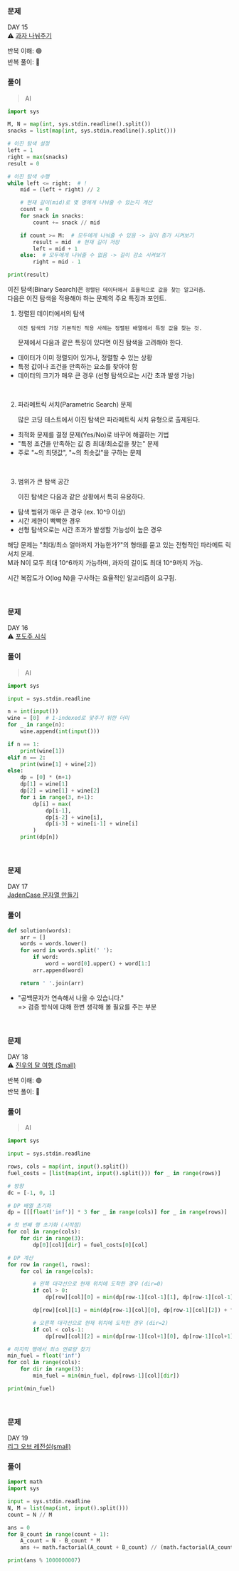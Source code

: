 ### 문제

DAY 15  
⚠️ [과자 나눠주기](https://www.acmicpc.net/problem/16401)

반복 이해: 🟢  
반복 풀이: 🔵

### 풀이

> AI

```python
import sys

M, N = map(int, sys.stdin.readline().split())
snacks = list(map(int, sys.stdin.readline().split()))

# 이진 탐색 설정
left = 1
right = max(snacks)
result = 0

# 이진 탐색 수행
while left <= right:  # !
    mid = (left + right) // 2

    # 현재 길이(mid)로 몇 명에게 나눠줄 수 있는지 계산
    count = 0
    for snack in snacks:
        count += snack // mid

    if count >= M:  # 모두에게 나눠줄 수 있음 -> 길이 증가 시켜보기
        result = mid  # 현재 길이 저장
        left = mid + 1
    else:  # 모두에게 나눠줄 수 없음 -> 길이 감소 시켜보기
        right = mid - 1

print(result)
```

이진 탐색(Binary Search)은 `정렬된 데이터에서 효율적으로 값을 찾는 알고리즘`.  
다음은 이진 탐색을 적용해야 하는 문제의 주요 특징과 포인트.

1.  정렬된 데이터에서의 탐색

        이진 탐색의 가장 기본적인 적용 사례는 정렬된 배열에서 특정 값을 찾는 것.

    문제에서 다음과 같은 특징이 있다면 이진 탐색을 고려해야 한다.

- 데이터가 이미 정렬되어 있거나, 정렬할 수 있는 상황
- 특정 값이나 조건을 만족하는 요소를 찾아야 함
- 데이터의 크기가 매우 큰 경우 (선형 탐색으로는 시간 초과 발생 가능)

<br/>

2. 파라메트릭 서치(Parametric Search) 문제

   많은 코딩 테스트에서 이진 탐색은 파라메트릭 서치 유형으로 출제된다.

- 최적화 문제를 결정 문제(Yes/No)로 바꾸어 해결하는 기법
- "특정 조건을 만족하는 값 중 최대/최소값을 찾는" 문제
- 주로 "~의 최댓값", "~의 최솟값"을 구하는 문제

<br/>

3. 범위가 큰 탐색 공간

   이진 탐색은 다음과 같은 상황에서 특히 유용하다.

- 탐색 범위가 매우 큰 경우 (ex. 10^9 이상)
- 시간 제한이 빡빡한 경우
- 선형 탐색으로는 시간 초과가 발생할 가능성이 높은 경우

해당 문제는 "최대/최소 얼마까지 가능한가?"의 형태를 묻고 있는 전형적인 파라메트
릭 서치 문제.  
M과 N이 모두 최대 10^6까지 가능하며, 과자의 길이도 최대 10^9까지 가능.

시간 복잡도가 O(log N)을 구사하는 효율적인 알고리즘이 요구됨.

<br/>

### 문제

DAY 16  
⚠️ [포도주 시식](https://www.acmicpc.net/problem/2156)

<!-- 반복 이해: 🟢   -->
<!-- 반복 풀이: 🔵 -->

### 풀이

> AI

```python
import sys

input = sys.stdin.readline

n = int(input())
wine = [0]  # 1-indexed로 맞추기 위한 더미
for _ in range(n):
    wine.append(int(input()))

if n == 1:
    print(wine[1])
elif n == 2:
    print(wine[1] + wine[2])
else:
    dp = [0] * (n+1)
    dp[1] = wine[1]
    dp[2] = wine[1] + wine[2]
    for i in range(3, n+1):
        dp[i] = max(
            dp[i-1],
            dp[i-2] + wine[i],
            dp[i-3] + wine[i-1] + wine[i]
        )
    print(dp[n])
```

<br/>

### 문제

DAY 17  
[JadenCase 문자열 만들기](https://school.programmers.co.kr/learn/courses/30/lessons/12951)

### 풀이

```python
def solution(words):
    arr = []
    words = words.lower()
    for word in words.split(' '):
        if word:
            word = word[0].upper() + word[1:]
        arr.append(word)

    return ' '.join(arr)
```

- "공백문자가 연속해서 나올 수 있습니다."  
=> 검증 방식에 대해 한번 생각해 볼 필요를 주는 부분


<br/>

### 문제

DAY 18  
⚠️ [진우의 달 여행 (Small)](https://www.acmicpc.net/problem/17484)

반복 이해: 🟢  
반복 풀이: 🔵

### 풀이

> AI

```python
import sys

input = sys.stdin.readline

rows, cols = map(int, input().split())
fuel_costs = [list(map(int, input().split())) for _ in range(rows)]

# 방향
dc = [-1, 0, 1]

# DP 배열 초기화
dp = [[[float('inf')] * 3 for _ in range(cols)] for _ in range(rows)]

# 첫 번째 행 초기화 (시작점)
for col in range(cols):
    for dir in range(3):
        dp[0][col][dir] = fuel_costs[0][col]

# DP 계산
for row in range(1, rows):
    for col in range(cols):

        # 왼쪽 대각선으로 현재 위치에 도착한 경우 (dir=0)
        if col > 0:
            dp[row][col][0] = min(dp[row-1][col-1][1], dp[row-1][col-1][2]) + fuel_costs[row][col]

        dp[row][col][1] = min(dp[row-1][col][0], dp[row-1][col][2]) + fuel_costs[row][col]

        # 오른쪽 대각선으로 현재 위치에 도착한 경우 (dir=2)
        if col < cols-1:
            dp[row][col][2] = min(dp[row-1][col+1][0], dp[row-1][col+1][1]) + fuel_costs[row][col]

# 마지막 행에서 최소 연료량 찾기
min_fuel = float('inf')
for col in range(cols):
    for dir in range(3):
        min_fuel = min(min_fuel, dp[rows-1][col][dir])

print(min_fuel)
```

<br/>

### 문제

DAY 19  
[리그 오브 레전설(small)](https://www.acmicpc.net/problem/17271)

### 풀이

```python
import math
import sys

input = sys.stdin.readline
N, M = list(map(int, input().split()))
count = N // M

ans = 0
for B_count in range(count + 1):
    A_count = N - B_count * M
    ans += math.factorial(A_count + B_count) // (math.factorial(A_count) * math.factorial(B_count))

print(ans % 1000000007)
```

<br/>

